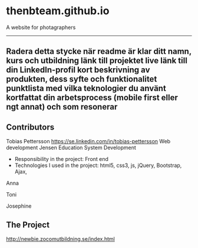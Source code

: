 # thenbteam.github.io
A website for photagraphers 

--------
Radera detta stycke när readme är klar
ditt namn, kurs och utbildning
länk till projektet live
länk till din LinkedIn-profil
kort beskrivning av produkten, dess syfte och funktionalitet
punktlista med vilka teknologier du använt
kortfattat din arbetsprocess (mobile first eller ngt annat) och som resonerar 
---------

Contributors
------------
Tobias Pettersson 
https://se.linkedin.com/in/tobias-pettersson
Web development
Jensen Education System Development

- Responsibility in the project: Front end
- Technologies I used in the project: html5, css3, js, jQuery, Bootstrap, Ajax, 



Anna 


Toni


Josephine


The Project
-----------
http://newbie.zocomutbildning.se/index.html

  
